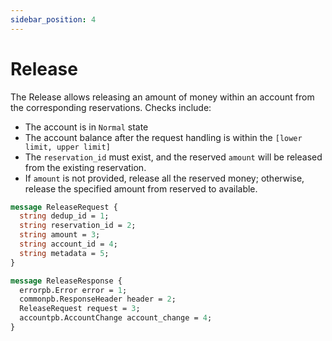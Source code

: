 ```yaml
---
sidebar_position: 4
---
```


# Release
The Release allows releasing an amount of money within an account from the corresponding 
reservations.
Checks include:
- The account is in `Normal` state
- The account balance after the request handling is within the `[lower limit, upper limit]`
- The `reservation_id` must exist, and the reserved `amount` will be released from the existing reservation.
- If `amount` is not provided, release all the reserved money; otherwise, release the specified 
  amount from reserved to available.

```protobuf
message ReleaseRequest {
  string dedup_id = 1;
  string reservation_id = 2;
  string amount = 3;
  string account_id = 4;
  string metadata = 5;
}

message ReleaseResponse {
  errorpb.Error error = 1;
  commonpb.ResponseHeader header = 2;
  ReleaseRequest request = 3;
  accountpb.AccountChange account_change = 4;
}
```
